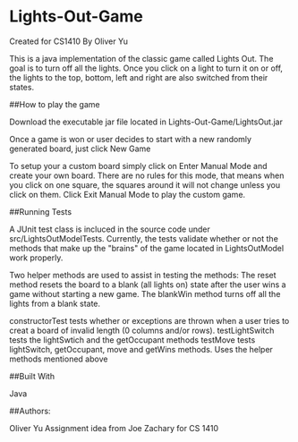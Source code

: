 # Lights-Out-Game

Created for CS1410 By Oliver Yu

This is a java implementation of the classic game called Lights Out. The goal is to turn off all the lights. Once you click on a light to turn it on or off, the lights to the top, bottom, left and right are also switched from their states. 

##How to play the game

Download the executable jar file located in Lights-Out-Game/LightsOut.jar

Once a game is won or user decides to start with a new randomly generated board, just click New Game

To setup your a custom board simply click on Enter Manual Mode and create your own board. There are no rules for this mode, that means when you click on one square, the squares around it will not change unless you click on them. Click Exit Manual Mode to play the custom game.

##Running Tests

A JUnit test class is incluced in the source code under src/LightsOutModelTests. Currently, the tests validate whether or not the methods that make up the "brains" of the game located in LightsOutModel work properly.

Two helper methods are used to assist in testing the methods: 
The reset method resets the board to a blank (all lights on) state after the user wins a game without starting a new game. 
The blankWin method turns off all the lights from a blank state.

constructorTest tests whether or exceptions are thrown when a user tries to creat a board of invalid length (0 columns and/or rows).
testLightSwitch tests the lightSwtich and the getOccupant methods
testMove tests lightSwitch, getOccupant, move and getWins methods. Uses the helper methods mentioned above

##Built With

Java


##Authors:

Oliver Yu
Assignment idea from Joe Zachary for CS 1410
